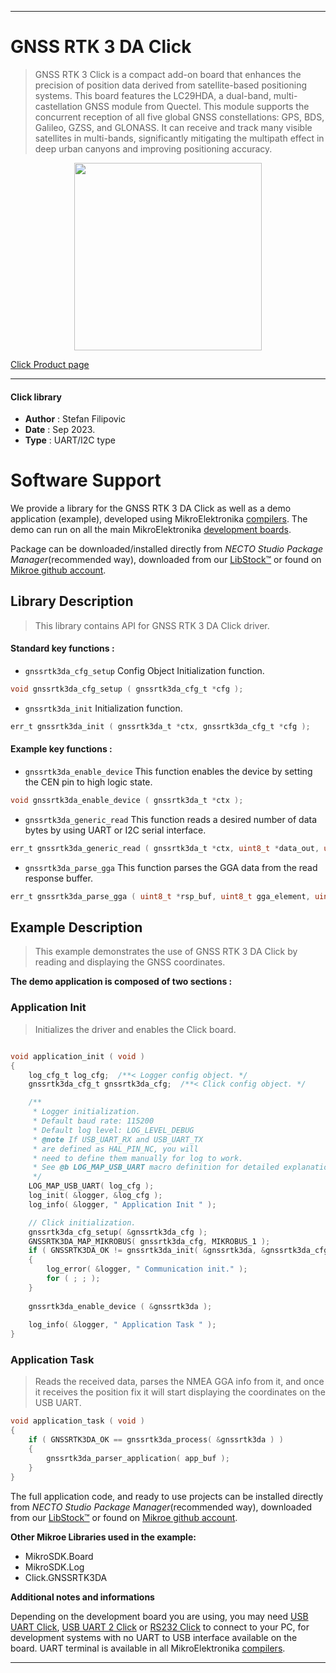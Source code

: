 
---
# GNSS RTK 3 DA Click

> GNSS RTK 3 Click is a compact add-on board that enhances the precision of position data derived from satellite-based positioning systems. This board features the LC29HDA, a dual-band, multi-castellation GNSS module from Quectel. This module supports the concurrent reception of all five global GNSS constellations: GPS, BDS, Galileo, GZSS, and GLONASS. It can receive and track many visible satellites in multi-bands, significantly mitigating the multipath effect in deep urban canyons and improving positioning accuracy.

<p align="center">
  <img src="https://download.mikroe.com/images/click_for_ide/gnssrtk3da_click.png" height=300px>
</p>

[Click Product page](https://www.mikroe.com/gnss-rtk-3-click-lc29hda)

---


#### Click library

- **Author**        : Stefan Filipovic
- **Date**          : Sep 2023.
- **Type**          : UART/I2C type


# Software Support

We provide a library for the GNSS RTK 3 DA Click
as well as a demo application (example), developed using MikroElektronika
[compilers](https://www.mikroe.com/necto-studio).
The demo can run on all the main MikroElektronika [development boards](https://www.mikroe.com/development-boards).

Package can be downloaded/installed directly from *NECTO Studio Package Manager*(recommended way), downloaded from our [LibStock&trade;](https://libstock.mikroe.com) or found on [Mikroe github account](https://github.com/MikroElektronika/mikrosdk_click_v2/tree/master/clicks).

## Library Description

> This library contains API for GNSS RTK 3 DA Click driver.

#### Standard key functions :

- `gnssrtk3da_cfg_setup` Config Object Initialization function.
```c
void gnssrtk3da_cfg_setup ( gnssrtk3da_cfg_t *cfg );
```

- `gnssrtk3da_init` Initialization function.
```c
err_t gnssrtk3da_init ( gnssrtk3da_t *ctx, gnssrtk3da_cfg_t *cfg );
```

#### Example key functions :

- `gnssrtk3da_enable_device` This function enables the device by setting the CEN pin to high logic state.
```c
void gnssrtk3da_enable_device ( gnssrtk3da_t *ctx );
```

- `gnssrtk3da_generic_read` This function reads a desired number of data bytes by using UART or I2C serial interface.
```c
err_t gnssrtk3da_generic_read ( gnssrtk3da_t *ctx, uint8_t *data_out, uint16_t len );
```

- `gnssrtk3da_parse_gga` This function parses the GGA data from the read response buffer.
```c
err_t gnssrtk3da_parse_gga ( uint8_t *rsp_buf, uint8_t gga_element, uint8_t *element_data );
```

## Example Description

> This example demonstrates the use of GNSS RTK 3 DA Click by reading and displaying the GNSS coordinates.

**The demo application is composed of two sections :**

### Application Init

> Initializes the driver and enables the Click board.

```c

void application_init ( void )
{
    log_cfg_t log_cfg;  /**< Logger config object. */
    gnssrtk3da_cfg_t gnssrtk3da_cfg;  /**< Click config object. */

    /** 
     * Logger initialization.
     * Default baud rate: 115200
     * Default log level: LOG_LEVEL_DEBUG
     * @note If USB_UART_RX and USB_UART_TX 
     * are defined as HAL_PIN_NC, you will 
     * need to define them manually for log to work. 
     * See @b LOG_MAP_USB_UART macro definition for detailed explanation.
     */
    LOG_MAP_USB_UART( log_cfg );
    log_init( &logger, &log_cfg );
    log_info( &logger, " Application Init " );

    // Click initialization.
    gnssrtk3da_cfg_setup( &gnssrtk3da_cfg );
    GNSSRTK3DA_MAP_MIKROBUS( gnssrtk3da_cfg, MIKROBUS_1 );
    if ( GNSSRTK3DA_OK != gnssrtk3da_init( &gnssrtk3da, &gnssrtk3da_cfg ) ) 
    {
        log_error( &logger, " Communication init." );
        for ( ; ; );
    }
    
    gnssrtk3da_enable_device ( &gnssrtk3da );
    
    log_info( &logger, " Application Task " );
}

```

### Application Task

> Reads the received data, parses the NMEA GGA info from it, and once it receives the position fix it will start displaying the coordinates on the USB UART.

```c
void application_task ( void )
{
    if ( GNSSRTK3DA_OK == gnssrtk3da_process( &gnssrtk3da ) ) 
    {
        gnssrtk3da_parser_application( app_buf );
    }
}
```

The full application code, and ready to use projects can be installed directly from *NECTO Studio Package Manager*(recommended way), downloaded from our [LibStock&trade;](https://libstock.mikroe.com) or found on [Mikroe github account](https://github.com/MikroElektronika/mikrosdk_click_v2/tree/master/clicks).

**Other Mikroe Libraries used in the example:**

- MikroSDK.Board
- MikroSDK.Log
- Click.GNSSRTK3DA

**Additional notes and informations**

Depending on the development board you are using, you may need
[USB UART Click](https://www.mikroe.com/usb-uart-click),
[USB UART 2 Click](https://www.mikroe.com/usb-uart-2-click) or
[RS232 Click](https://www.mikroe.com/rs232-click) to connect to your PC, for
development systems with no UART to USB interface available on the board. UART
terminal is available in all MikroElektronika
[compilers](https://shop.mikroe.com/compilers).

---
